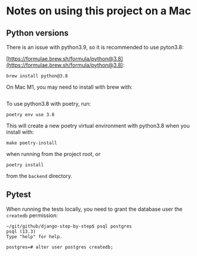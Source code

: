 # Notes on using this project on a Mac

## Python versions

There is an issue with python3.9, so it is recommended to use pyton3.8:

[https://formulae.brew.sh/formula/python@3.8](https://formulae.brew.sh/formula/python@3.8):

```
brew install python@3.8
```

On Mac M1, you may need to install with brew with:

```

```

To use python3.8 with poetry, run: 

```
poetry env use 3.8
```

This will create a new poetry virtual environment with python3.8 when you install with: 

```
make poetry-install
```

when running from the project root, or

```
poetry install
```

from the `backend` directory.

## Pytest

When running the tests locally, you need to grant the database user the `createdb` permission:

```
~/git/github/django-step-by-step$ psql postgres
psql (13.3)
Type "help" for help.

postgres=# alter user postgres createdb;
```
